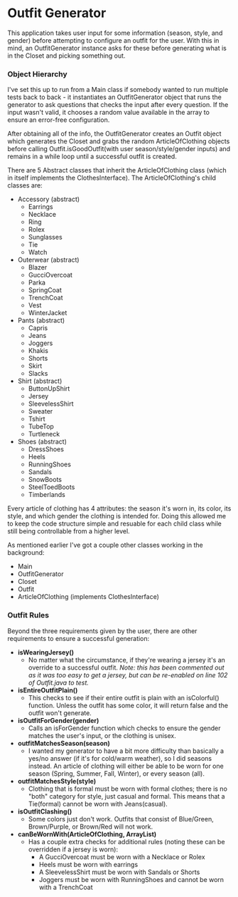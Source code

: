 # Outfit Generator

This application takes user input for some information (season, style, and gender) before attempting to configure an outfit for the user. With this in mind, an OutfitGenerator instance asks for these before generating what is in the Closet and picking something out. 

### Object Hierarchy 

I've set this up to run from a Main class if somebody wanted to run multiple tests back to back - it instantiates an OutfitGenerator object that runs the generator to ask questions that checks the input after every question. If the input wasn't valid, it chooses a random value available in the array to ensure an error-free configuration. 

After obtaining all of the info, the OutfitGenerator creates an Outfit object which generates the Closet and grabs the random ArticleOfClothing objects before calling Outfit.isGoodOutfit(with user season/style/gender inputs) and remains in a while loop until a successful outfit is created. 

There are 5 Abstract classes that inherit the ArticleOfClothing class (which in itself implements the ClothesInterface). The ArticleOfClothing's child classes are:

- Accessory (abstract)
  - Earrings
  - Necklace
  - Ring
  - Rolex
  - Sunglasses
  - Tie
  - Watch
- Outerwear (abstract)
  - Blazer
  - GucciOvercoat
  - Parka
  - SpringCoat
  - TrenchCoat
  - Vest
  - WinterJacket
- Pants (abstract)
  - Capris
  - Jeans
  - Joggers
  - Khakis
  - Shorts
  - Skirt
  - Slacks
- Shirt (abstract)
  - ButtonUpShirt
  - Jersey
  - SleevelessShirt
  - Sweater
  - Tshirt
  - TubeTop
  - Turtleneck
- Shoes (abstract)
  - DressShoes
  - Heels
  - RunningShoes
  - Sandals
  - SnowBoots
  - SteelToedBoots
  - Timberlands
  
Every article of clothing has 4 attributes: the season it's worn in, its color, its style, and which gender the clothing is intended for. Doing this allowed me to keep the code structure simple and resuable for each child class while still being controllable from a higher level.

As mentioned earlier I've got a couple other classes working in the background:

- Main
- OutfitGenerator
- Closet
- Outfit
- ArticleOfClothing (implements ClothesInterface)

### Outfit Rules

Beyond the three requirements given by the user, there are other requirements to ensure a successful generation:

- **isWearingJersey()**
  - No matter what the circumstance, if they're wearing a jersey it's an override to a successful outfit. *Note: this has been commented out as it was too easy to get a jersey, but can be re-enabled on line 102 of Outfit.java to test.*
- **isEntireOutfitPlain()**
  - This checks to see if their entire outfit is plain with an isColorful() function. Unless the outfit has some color, it will return false and the outfit won't generate.
- **isOutfitForGender(gender)**
  - Calls an isForGender function which checks to ensure the gender matches the user's input, or the clothing is unisex.
- **outfitMatchesSeason(season)**
  - I wanted my generator to have a bit more difficulty than basically a yes/no answer (if it's for cold/warm weather), so I did seasons instead. An article of clothing will either be able to be worn for one season (Spring, Summer, Fall, Winter), or every season (all). 
- **outfitMatchesStyle(style)**
  - Clothing that is formal must be worn with formal clothes; there is no "both" category for style, just casual and formal. This means that a Tie(formal) cannot be worn with Jeans(casual).
- **isOutfitClashing()**
  - Some colors just don't work. Outfits that consist of Blue/Green, Brown/Purple, or Brown/Red will not work.
- **canBeWornWith(ArticleOfClothing, ArrayList<ArticleOfClothing>)**
  - Has a couple extra checks for additional rules (noting these can be overridden if a jersey is worn):
    - A GucciOvercoat must be worn with a Necklace or Rolex
    - Heels must be worn with earrings
    - A SleevelessShirt must be worn with Sandals or Shorts
    - Joggers must be worn with RunningShoes and cannot be worn with a TrenchCoat
